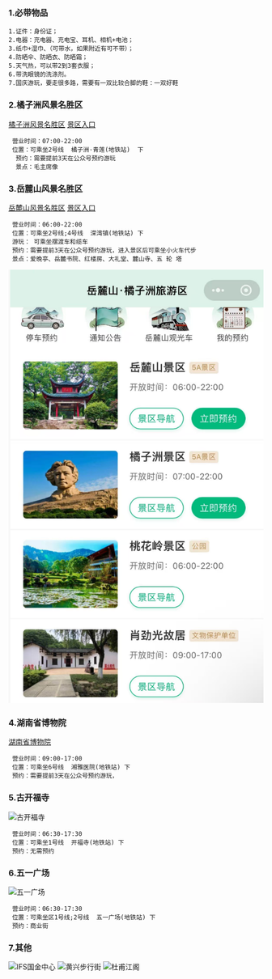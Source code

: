 
### 1.必带物品
```text
1.证件：身份证；
2.电器：充电器、充电宝、耳机、相机+电池；
3.纸巾+湿巾、（可带水，如果附近有可不带）；
4.防晒伞、防晒衣、防晒霜；
5.天气热，可以带2到3套衣服；
6.带洗眼镜的洗涤剂。
7.国庆游玩，要走很多路，需要有一双比较合脚的鞋：一双好鞋
```


### 2.橘子洲风景名胜区
[橘子洲风景名胜区](https://surl.amap.com/2puPu0qF2iG)
[景区入口](https://surl.amap.com/2oRPT8yeaex)
```text
 营业时间：07:00-22:00 
 位置：可乘坐2号线  橘子洲·青莲(地铁站)  下
  预约：需要提前3天在公众号预约游玩
  景点：毛主席像
```

### 3.岳麓山风景名胜区
[岳麓山风景名胜区](https://surl.amap.com/6PNgniLCfWW)
[景区入口](https://surl.amap.com/2oRPT8yeaex)
```text
 营业时间：06:00-22:00 
 位置：可乘坐2号线;4号线  溁湾镇(地铁站) 下
 游玩： 可乘坐摆渡车和缆车
 预约：需要提前3天在公众号预约游玩，进入景区后可乘坐小火车代步
 景点：爱晚亭、岳麓书院、红楼房、大礼堂、麓山寺、五 轮 塔
```
![](README_IMAGE/001.png)

### 4.湖南省博物院
[湖南省博物院](https://surl.amap.com/idtN8Bz1p3wG)
```text
 营业时间：09:00-17:00  
 位置：可乘坐6号线  湘雅医院(地铁站) 下
 预约：需要提前3天在公众号预约游玩，
```

###  5.古开福寺
![古开福寺](https://surl.amap.com/6cCSEmv1qcyD)
```text
 营业时间：06:30-17:30  
 位置：可乘坐1号线  开福寺(地铁站) 下
 预约：无需预约
```

### 6.五一广场
![五一广场](https://surl.amap.com/6cCSEmv1qcyD)
```text
 营业时间：06:30-17:30  
 位置：可乘坐区1号线;2号线  五一广场(地铁站) 下
 预约：商业街
```

### 7.其他
![IFS国金中心](https://surl.amap.com/193ouTFT3rZ)
![黄兴步行街](https://surl.amap.com/f5expVGw7TU)
![杜甫江阁](https://surl.amap.com/2XaGaATl5rB)
